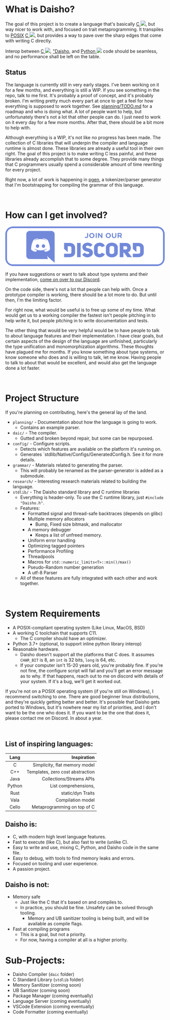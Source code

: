 # What is Daisho?

The goal of this project is to create a language that's basically
<a href="https://en.wikipedia.org/wiki/C_(programming_language)">C <img src="https://upload.wikimedia.org/wikipedia/commons/1/19/C_Logo.png" width=15></a>,
but way nicer to work with, and focused on trait metaprogramming. It transpiles to
<a href="https://en.wikipedia.org/wiki/POSIX">POSIX</a>
<a href="https://en.wikipedia.org/wiki/C_(programming_language)">C <img src="https://upload.wikimedia.org/wikipedia/commons/1/19/C_Logo.png" width=15></a>,
but provides a way to pave over the sharp edges that come with writing C directly.

Interop between
<a href="https://en.wikipedia.org/wiki/C_(programming_language)">C <img src="https://upload.wikimedia.org/wikipedia/commons/1/19/C_Logo.png" width=15></a>,
<a href="https://github.com/apaz-cli/daisho/">"Daisho</a>,
and
<a href="https://github.com/python/cpython">Python <img src="https://upload.wikimedia.org/wikipedia/commons/c/c3/Python-logo-notext.svg" width=15></a>
code should be seamless, and no performance shall be left on the table.


## Status
The language is currently still in very early stages. I've been working on it for a few months, and everything is still a WIP. If you see something in the repo, talk to me first. It's probably a proof of concept, and it's probably broken. I'm writing pretty much every part at once to get a feel for how everything is supposed to work together. See <a href="https://github.com/apaz-cli/Daisho/blob/master/planning/TODO.md">planning/TODO.md</a> for a roadmap and who is doing what. A lot of people want to help, but unfortunately there's not a lot that other people can do. I just need to work on it every day for a few more months. After that, there should be a bit more to help with.

Although everything is a WIP, it's not like no progress has been made. The collection of C libraries that will underpin the compiler and language runtime is almost done. These libraries are already a useful tool in their own right. The goal of this project is to make writing C less painful, and these libraries already accomplish that to some degree. They provide many things that C programmers usually spend a considerable amount of time rewriting for every project.

Right now, a lot of work is happening in <a href="https://github.com/apaz-cli/pgen">pgen</a>, a tokenizer/parser generator that I'm bootstrapping for compiling the grammar of this language.

<br>

# How can I get involved?

<a href="https://discord.gg/yM8ZBDHGdR">
<p align="center">
<img src="https://raw.githubusercontent.com/apaz-cli/apaz-cli.github.io/cd362cfc9014c90e02c08d741448914cda069efc/Join%20Our%20Discord.png">
</p>
</a>

If you have suggestions or want to talk about type systems and their implementation, <a href="https://discord.gg/yM8ZBDHGdR">come on over to our Discord</a>.

On the code side, there's not a lot that people can help with. Once a prototype compiler is working, there should be a lot more to do. But until then, I'm the limiting factor.

For right now, what would be useful is to free up some of my time. What would get us to a working compiler the fastest isn't people pitching in to help write it, but people pitching in to write documentation and tests.

The other thing that would be very helpful would be to have people to talk to about language features and their implementation. I have clear goals, but certain aspects of the design of the language are unfinished, particularly the type unification and monomorphization algorithms. These thoughts have plagued me for months. If you know something about type systems, or know someone who does and is willing to talk, let me know. Having people to talk to about that would be excellent, and would also get the language done a lot faster.

<br>

# Project Structure

If you're planning on contributing, here's the general lay of the land.

* `planning/` - Documentation about how the language is going to work.
  * Contains an example parser.
* `daic/` - The compiler.
  * Gutted and broken beyond repair, but some can be repurposed.
* `config/` - Configure scripts.
  * Detects which features are available on the platform it's running on.
  * Generates `stdlib/Native/Configs/GeneratedConfig.h. See it for more details.
* `grammar/` -  Materials related to generating the parser.
  * This will probably be renamed as the parser-generator is added as a submodule.
* `research/` - Interesting research materials related to building the language.
* `stdlib/` - The Daisho standard library and C runtime libraries
  * Everything is header-only. To use the C runtime library, just `#include "Daisho.h"`.
  * Features:
    * Formatted signal and thread-safe backtraces (depends on glibc)
    * Multiple memory allocators
      * Bump, Fixed size bitmask, and mallocator
    * A memory debugger
      * Keeps a list of unfreed memory.
    * Uniform error handling
    * Optimizing tagged pointers
    * Performance Profiling
    * Threadpools
    * Macros for `std::numeric_limits<T>::min()/max()`
    * Pseudo-Random number generation
    * A utf-8 Parser
  * All of these features are fully integrated with each other and work together.

<br>

# System Requirements
* A POSIX-compliant operating system (Like Linux, MacOS, BSD)
* A working C toolchain that supports C11.
  * The C compiler should have an optimizer.
* Python 3.7+ (optional, to support inline python library interop)
* Reasonable hardware. 
  * Daisho doesn't support all the platforms that C does. It assumes `CHAR_BIT` is 8, an `int` is 32 bits, `long` is 64, etc.
  * If your computer isn't 15-20 years old, you're probably fine. If you're not fine, the configure script will fail and you'll get an error message as to why. If that happens, reach out to me on discord with details of your system. If it's a bug, we'll get it worked out.

If you're not on a POSIX operating system (if you're still on Windows), I recommend switching to one. There are good beginner linux distributions, and they're quickly getting better and better. It's possible that Daisho gets ported to Windows, but it's nowhere near my list of priorities, and I don't want to be the one who does it. If you want to be the one that does it, please contact me on Discord. In about a year.


<br>

## List of inspiring languages:
|  Lang  |                      Inspiration |
| :----: | -------------------------------: |
|   C    |    Simplicity, flat memory model |
|  C++   | Templates, zero cost abstraction |
|  Java  |         Collections/Streams APIs |
| Python |             List comprehensions, |
|  Rust  |                static/dyn Traits |
|  Vala  |                Compilation model |
| Cello  |      Metaprogramming on top of C |

## Daisho is:
* C, with modern high level language features.
* Fast to execute (like C), but also fast to write (unlike C).
* Easy to write and use, mixing C, Python, and Daisho code in the same file.
* Easy to debug, with tools to find memory leaks and errors.
* Focused on tooling and user experience.
* A passion project.


## Daisho is not:
* Memory safe
  * Just like the C that it's based on and compiles to.
  * In practice, you should be fine. Unsafety can be solved through tooling.
    * Memory and UB sanitizer tooling is being built, and will be available as compile flags.
* Fast at compiling programs
  * This is a goal, but not a priority.
  * For now, having a compiler at all is a higher priority.


# Sub-Projects:
* Daisho Compiler  (`daic` folder)
* C Standard Library (`stdlib` folder)
* Memory Sanitizer (coming soon)
* UB Sanitizer (coming soon)
* Package Manager  (coming eventually)
* Language Server  (coming eventually)
* VSCode Extension (coming eventually)
* Code Formatter   (coming eventually)

